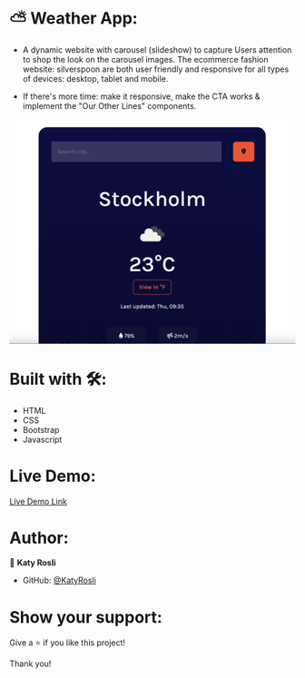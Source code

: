 # ⛅ Weather App:
- A dynamic website with carousel (slideshow) to capture Users attention to shop the look on the carousel images. The ecommerce fashion website: silverspoon are both user friendly and responsive for all types of devices: desktop, tablet and mobile. 

- If there's more time: make it responsive, make the CTA works & implement the "Our Other Lines" components.

![screenshot](./WeatherApp.png)

# Built with 🛠️:
- HTML
- CSS
- Bootstrap
- Javascript

# Live Demo:
[Live Demo Link](https://nostalgic-goldstine-762fc6.netlify.app/)

# Author:
👩 **Katy Rosli**
- GitHub: [@KatyRosli](https://github.com/KatyRosli)

# Show your support:
Give a ⭐️ if you like this project!

Thank you!
